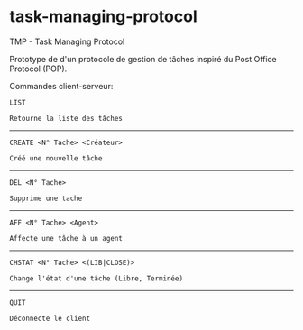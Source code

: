 task-managing-protocol
======================

TMP - Task Managing Protocol

Prototype de d'un protocole de gestion de tâches inspiré du Post Office Protocol (POP).

Commandes client-serveur:

    LIST

    Retourne la liste des tâches

---

    CREATE <N° Tache> <Créateur>

    Créé une nouvelle tâche
    
---
	
    DEL <N° Tache>

    Supprime une tache
    
---

    AFF <N° Tache> <Agent>

    Affecte une tâche à un agent
    
---

    CHSTAT <N° Tache> <(LIB|CLOSE)>

    Change l'état d'une tâche (Libre, Terminée)
    
---

    QUIT

    Déconnecte le client
